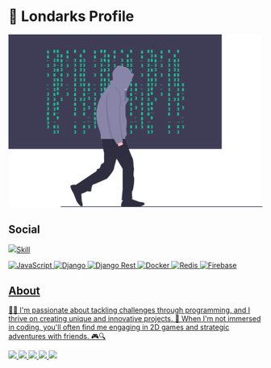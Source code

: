 # 👾 Londarks Profile

<img src="img/logo.svg">

## Social

  <a target='_blank' href="https://linkedin.com/in/londarks/">
        <img src="https://img.shields.io/badge/LinkedIn-0077B5?style=for-the-badge&logo=linkedin&logoColor=%23F7DF1E
  </a>

## Skill

![JavaScript](https://img.shields.io/badge/javascript-%23323330.svg?style=for-the-badge&logo=javascript&logoColor=%23F7DF1E)
![Django](https://img.shields.io/badge/Django-%23323330?style=for-the-badge&logo=django&logoColor=%23F7DF1E)
![Django Rest](https://img.shields.io/badge/django%20rest-%23323330?style=for-the-badge&logo=django&logoColor=%23F7DF1E)
![Docker](https://img.shields.io/badge/Docker-%23323330?style=for-the-badge&logo=docker&logoColor=%23F7DF1E)
![Redis](https://img.shields.io/badge/redis-%23323330.svg?style=for-the-badge&logo=redis&logoColor=%23F7DF1E)
![Firebase](https://img.shields.io/badge/firebase-%23323330.svg?style=for-the-badge&logo=firebase)

## About


🧠💡 I'm passionate about tackling challenges through programming, and I thrive on creating unique and innovative projects. 🌌 When I'm not immersed in coding, you'll often find me engaging in 2D games and strategic adventures with friends. 🎮🔍


![](https://github-profile-summary-cards.vercel.app/api/cards/profile-details?username=londarks&theme=github_dark)
![](https://github-profile-summary-cards.vercel.app/api/cards/repos-per-language?username=londarks&theme=github_dark)
![](https://github-profile-summary-cards.vercel.app/api/cards/most-commit-language?username=londarks&theme=github_dark)
![](https://github-profile-summary-cards.vercel.app/api/cards/stats?username=londarks&theme=github_dark)
![](https://github-profile-summary-cards.vercel.app/api/cards/productive-time?username=londarks&theme=github_dark)


